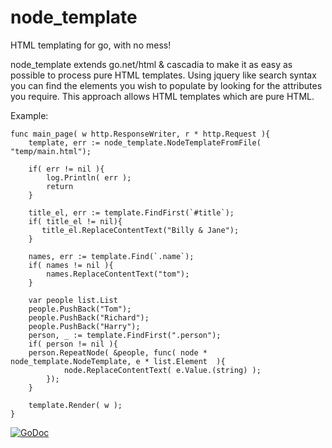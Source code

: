 node_template
=============

HTML templating for go, with no mess!

node_template extends go.net/html & cascadia to make it as easy as possible to 
process pure HTML templates. Using jquery like search syntax you can find the 
elements you wish to populate by looking for the attributes you require. 
This approach allows HTML templates which are pure HTML.


Example:

  
    func main_page( w http.ResponseWriter, r * http.Request ){
        template, err := node_template.NodeTemplateFromFile( "temp/main.html");

        if( err != nil ){	
            log.Println( err );
            return
        } 
 
       	title_el, err := template.FindFirst(`#title`);
        if( title_el != nil){
           title_el.ReplaceContentText("Billy & Jane");
        }
        
        names, err := template.Find(`.name`);
        if( names != nil ){
            names.ReplaceContentText("tom");
        }

        var people list.List
        people.PushBack("Tom");
        people.PushBack("Richard");
        people.PushBack("Harry");
        person, _ := template.FindFirst(".person");
        if( person != nil ){
	    person.RepeatNode( &people, func( node * node_template.NodeTemplate, e * list.Element  ){
                node.ReplaceContentText( e.Value.(string) );
            });
        }

        template.Render( w );
    }
    
[![GoDoc](https://godoc.org/github.com/draxil/node_template?status.png)](https://godoc.org/github.com/draxil/node_template)
